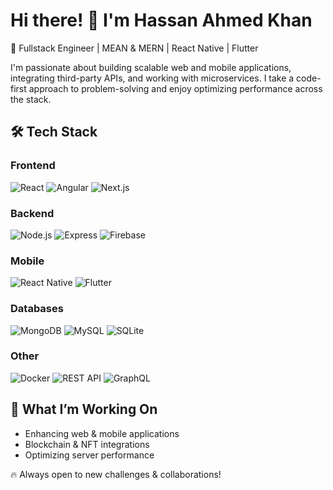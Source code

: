 # Hi there! 👋 I'm Hassan Ahmed Khan

🚀 Fullstack Engineer | MEAN & MERN | React Native | Flutter  

I'm passionate about building scalable web and mobile applications, integrating third-party APIs, and working with microservices. I take a code-first approach to problem-solving and enjoy optimizing performance across the stack.

## 🛠 Tech Stack  
### Frontend  
![React](https://img.shields.io/badge/React-61DAFB?style=flat&logo=react&logoColor=white)  ![Angular](https://img.shields.io/badge/Angular-DD0031?style=flat&logo=angular&logoColor=white)  ![Next.js](https://img.shields.io/badge/Next.js-000000?style=flat&logo=nextdotjs&logoColor=white)  

### Backend  
![Node.js](https://img.shields.io/badge/Node.js-339933?style=flat&logo=nodedotjs&logoColor=white)  ![Express](https://img.shields.io/badge/Express.js-000000?style=flat&logo=express&logoColor=white)  ![Firebase](https://img.shields.io/badge/Firebase-FFCA28?style=flat&logo=firebase&logoColor=black)  

### Mobile  
![React Native](https://img.shields.io/badge/React_Native-61DAFB?style=flat&logo=react&logoColor=white)  ![Flutter](https://img.shields.io/badge/Flutter-02569B?style=flat&logo=flutter&logoColor=white)  

### Databases  
![MongoDB](https://img.shields.io/badge/MongoDB-4EA94B?style=flat&logo=mongodb&logoColor=white)  ![MySQL](https://img.shields.io/badge/MySQL-4479A1?style=flat&logo=mysql&logoColor=white)  ![SQLite](https://img.shields.io/badge/SQLite-003B57?style=flat&logo=sqlite&logoColor=white)  

### Other  
![Docker](https://img.shields.io/badge/Docker-2496ED?style=flat&logo=docker&logoColor=white)  ![REST API](https://img.shields.io/badge/REST_API-005571?style=flat&logo=rest&logoColor=white)  ![GraphQL](https://img.shields.io/badge/GraphQL-E10098?style=flat&logo=graphql&logoColor=white)  

## 📌 What I’m Working On  
- Enhancing web & mobile applications  
- Blockchain & NFT integrations  
- Optimizing server performance  

🔥 Always open to new challenges & collaborations!
